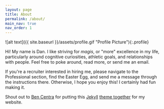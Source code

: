 ```yaml
---
layout: page
title: About
permalink: /about/
main_nav: true
nav_order: 1
---
```


![alt text]({{ site.baseurl }}/assets/profile.gif "Profile Picture"){:.profile}

Hi! My name is Dan. I like striving for _magis_, or "more" excellence in my life, particularly around cognitive curiosities, athletic goals, and relationships with people. Feel free to poke around, read more, or send me an email.

If you're a recruiter interested in hiring me, please navigate to the Professional section, find the Easter Egg, and send me a message through the instructions there. Otherwise, I hope you enjoy this! I certainly had fun making it.

Shout out to [Ben Centra][bencentra] for putting this [Jekyll][jekyll] [theme together][centrarium] for my website.

[centrarium]: https://github.com/bencentra/centrarium
[bencentra]: http://bencentra.com
[jekyll]: https://github.com/jekyll/jekyll
